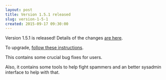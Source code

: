```yaml
---
layout: post
title: Version 1.5.1 released
slug: version-1-5-1
created: 2015-09-17 09:30:00
---
```


Version 1.5.1 is released! Details of the changes [are here](http://ican.openacalendar.org/release/1.5.1.html).

To upgrade, [follow these instructions](http://docs-superusers.openacalendar.org/en/v1.5.x/upgrading.html).

This contains some crucial bug fixes for users.

Also, it contains some tools to help fight spammers and an better sysadmin interface to help with that.
